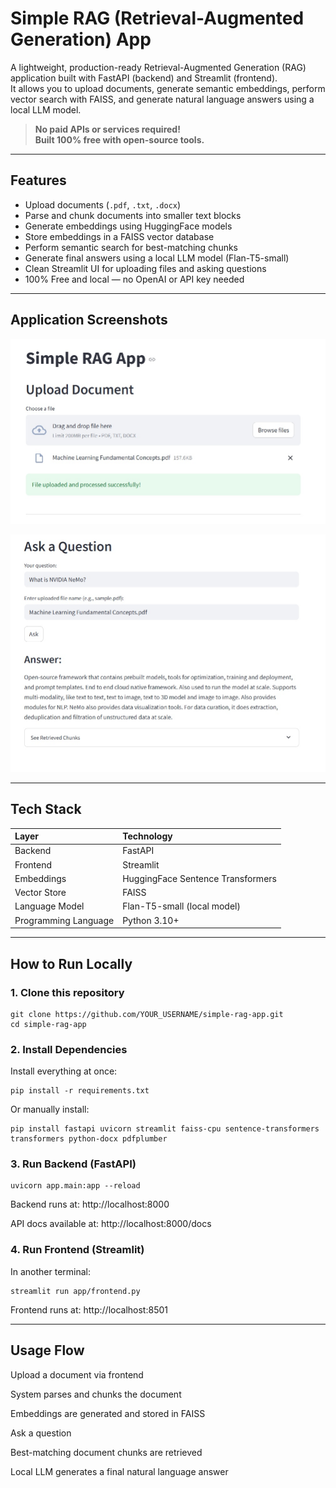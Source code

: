 # Simple RAG (Retrieval-Augmented Generation) App

A lightweight, production-ready Retrieval-Augmented Generation (RAG) application built with FastAPI (backend) and Streamlit (frontend).  
It allows you to upload documents, generate semantic embeddings, perform vector search with FAISS, and generate natural language answers using a local LLM model.

> **No paid APIs or services required!**  
> **Built 100% free with open-source tools.**

---

## Features

- Upload documents (`.pdf`, `.txt`, `.docx`)
- Parse and chunk documents into smaller text blocks
- Generate embeddings using HuggingFace models
- Store embeddings in a FAISS vector database
- Perform semantic search for best-matching chunks
- Generate final answers using a local LLM model (Flan-T5-small)
- Clean Streamlit UI for uploading files and asking questions
- 100% Free and local — no OpenAI or API key needed

---

## Application Screenshots

![App Screenshot - File Uploading](app/images/SS1.jpg)

![App Screenshot - Querying from the file](app/images/SS2.jpg)

---

## Tech Stack

| Layer | Technology |
|:---|:---|
| Backend | FastAPI |
| Frontend | Streamlit |
| Embeddings | HuggingFace Sentence Transformers |
| Vector Store | FAISS |
| Language Model | Flan-T5-small (local model) |
| Programming Language | Python 3.10+ |

---

##  How to Run Locally

### 1. Clone this repository

```
git clone https://github.com/YOUR_USERNAME/simple-rag-app.git
cd simple-rag-app
```

### 2. Install Dependencies

Install everything at once:

```
pip install -r requirements.txt
```

Or manually install:

```
pip install fastapi uvicorn streamlit faiss-cpu sentence-transformers transformers python-docx pdfplumber
```

### 3. Run Backend (FastAPI)

```
uvicorn app.main:app --reload
```

Backend runs at: http://localhost:8000

API docs available at: http://localhost:8000/docs

### 4. Run Frontend (Streamlit)
In another terminal:

```
streamlit run app/frontend.py
```

Frontend runs at: http://localhost:8501

---

## Usage Flow

Upload a document via frontend

System parses and chunks the document

Embeddings are generated and stored in FAISS

Ask a question

Best-matching document chunks are retrieved

Local LLM generates a final natural language answer